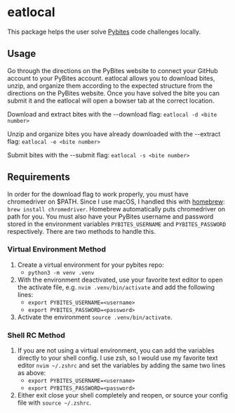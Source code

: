 # eatlocal

This package helps the user solve [Pybites](https://codechallang.es) code challenges locally.

## Usage

Go through the directions on the PyBites website to connect your GitHub account to your PyBites account. eatlocal allows you to download bites, unzip, and organize them according to the expected structure from the directions on the PyBites website. Once you have solved the bite you can submit it and the eatlocal will open a bowser tab at the correct location.

Download and extract bites with the --download flag: `eatlocal -d <bite number>`

Unzip and organize bites you have already downloaded with the --extract flag: `eatlocal -e <bite number>`

Submit bites with the --submit flag: `eatlocal -s <bite number>`

## Requirements

In order for the download flag to work properly, you must have chromedriver on $PATH. Since I use macOS, I handled this with [homebrew](https://brew.sh/): `brew install chromedriver`. Homebrew automatically puts chromedriver on path for you. You must also have your PyBites username and password stored in the environment variables `PYBITES_USERNAME` and `PYBITES_PASSWORD` respectively. There are two methods to handle this. 

### Virtual Environment Method

1. Create a virtual environment for your pybites repo:
	- `python3 -m venv .venv`
2. With the environment deactivated, use your favorite text editor to open the activate file, e.g. `nvim .venv/bin/activate` and add the following lines:
	- `export PYBITES_USERNAME=<username>`
	- `export PYBITES_PASSWORD=<password>`
3. Activate the environment `source .venv/bin/activate`.

### Shell RC Method

1. If you are not using a virtual environment, you can add the variables directly to your shell config. I use zsh, so I would use my favorite text editor `nvim ~/.zshrc` and set the variables by adding the same two lines as above:
	- `export PYBITES_USERNAME=<username>`
	- `export PYBITES_PASSWORD=<password>`
2. Either exit close your shell completely and reopen, or source your config file with `source ~/.zshrc`.
